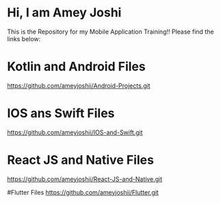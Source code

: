 # Hi, I am Amey Joshi 
This is the Repository for my Mobile Application Training!!
Please find the links below:

# Kotlin and Android Files
 https://github.com/ameyjoshii/Android-Projects.git

# IOS ans Swift Files
https://github.com/ameyjoshii/IOS-and-Swift.git

# React JS and Native Files
https://github.com/ameyjoshii/React-JS-and-Native.git

#Flutter Files
https://github.com/ameyjoshii/Flutter.git
